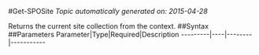 #Get-SPOSite
*Topic automatically generated on: 2015-04-28*

Returns the current site collection from the context.
##Syntax
##Parameters
Parameter|Type|Required|Description
---------|----|--------|-----------
